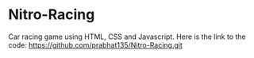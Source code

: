 # Nitro-Racing


Car racing game using HTML, CSS and Javascript.
Here is the link to the code: https://github.com/prabhat135/Nitro-Racing.git
